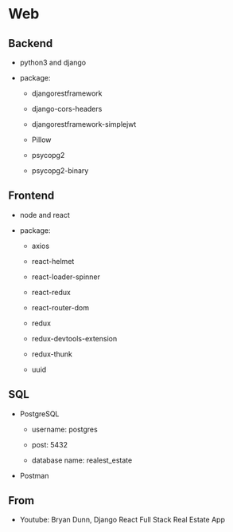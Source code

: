 # Web

## Backend

  + python3 and django

  + package:

    + djangorestframework

    + django-cors-headers

    + djangorestframework-simplejwt

    + Pillow

    + psycopg2

    + psycopg2-binary

## Frontend

  + node and react

  + package:

    + axios
  
    + react-helmet

    + react-loader-spinner

    + react-redux 

    + react-router-dom 

    + redux

    + redux-devtools-extension

    + redux-thunk 

    + uuid

## SQL

  + PostgreSQL

    + username: postgres

    + post: 5432

    + database name: realest_estate

  + Postman

## From

  + Youtube: Bryan Dunn, Django React Full Stack Real Estate App
